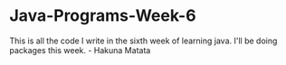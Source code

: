 # Java-Programs-Week-6
This is all the code I write in the sixth week of learning java. I'll be doing packages this week. - Hakuna Matata
